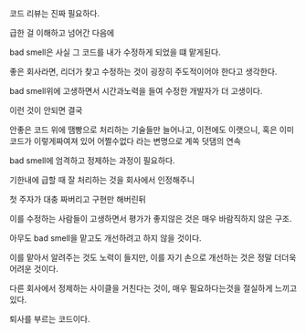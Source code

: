 코드 리뷰는 진짜 필요하다.

급한 걸 이해하고 넘어간 다음에

bad smell은 사실 그 코드를 내가 수정하게 되었을 떄 맡게된다.

좋은 회사라면, 리더가 찾고 수정하는 것이 굉장히 주도적이어야 한다고 생각한다.

bad smell위에 고생하면서 시간과노력을 들여 수정한 개발자가 더 고생이다.


이런 것이 안되면 결국

안좋은 코드 위에 땜빵으로 처리하는 기술들만 늘어나고, 이전에도 이랫으니, 혹은 이미 코드가 이렇게짜여져 있어 어쩔수없다 라는 변명으로 계쏙 덧댐의 연속




bad smell에 엄격하고 정제하는 과정이 필요하다.


기한내에 급할 때 잘 처리하는 것을 회사에서 인정해주니

첫 주자가 대충 짜버리고 구현만 해버린뒤

이를 수정하는 사람들이 고생하면서 평가가 좋지않은 것은 매우 바람직하지 않은 구조.


아무도 bad smell을 맡고도 개선하려고 하지 않을 것이다.

이를 맡아서 알려주는 것도 노력이 들지만, 이를 자기 손으로 개선하는 것은 정말 더더욱 어려운 것이다.

다른 회사에서 정제하는 사이클을 거친다는 것이, 매우 필요하다는것을 절실하게 느끼고 있다.



퇴사를 부르는 코드이다.
